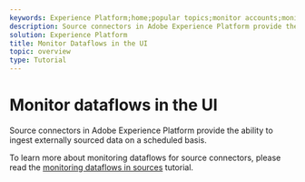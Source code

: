 ```yaml
---
keywords: Experience Platform;home;popular topics;monitor accounts;monitor dataflows;dataflows
description: Source connectors in Adobe Experience Platform provide the ability to ingest externally sourced data on a scheduled basis. This tutorial provides steps for viewing existing dataflows from the Sources workspace.
solution: Experience Platform
title: Monitor Dataflows in the UI
topic: overview
type: Tutorial
---
```


# Monitor dataflows in the UI

Source connectors in Adobe Experience Platform provide the ability to ingest externally sourced data on a scheduled basis. 

To learn more about monitoring dataflows for source connectors, please read the [monitoring dataflows in sources](../../../dataflows/ui/monitor-sources.md) tutorial.
